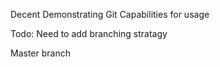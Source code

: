 Decent Demonstrating Git Capabilities for usage

Todo: Need to add branching stratagy

Master branch
